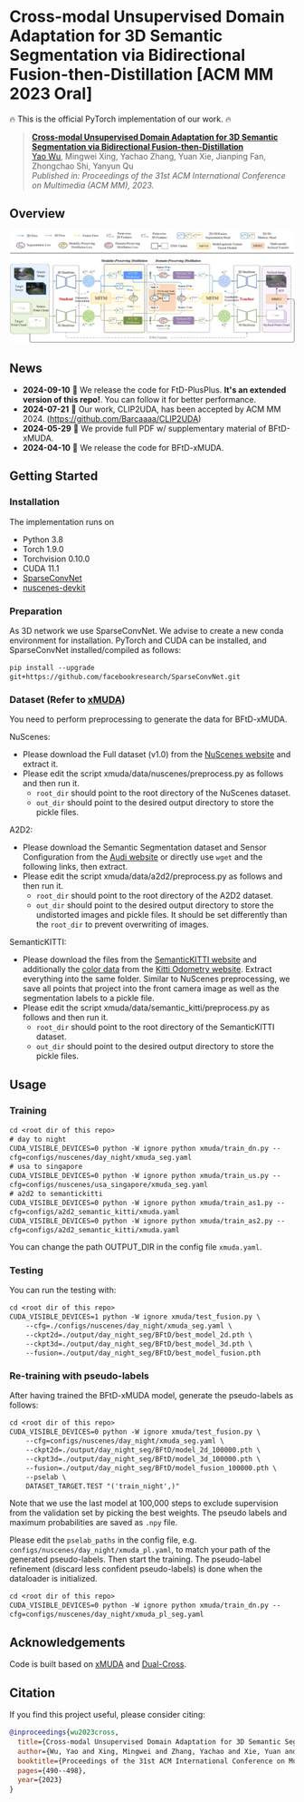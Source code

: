 # **Cross-modal Unsupervised Domain Adaptation for 3D Semantic Segmentation via Bidirectional Fusion-then-Distillation [ACM MM 2023 Oral]**

:fire: This is the official PyTorch implementation of our work. :fire:

> [**Cross-modal Unsupervised Domain Adaptation for 3D Semantic Segmentation via Bidirectional Fusion-then-Distillation**](https://doi.org/10.1145/3581783.3612013)       
> [Yao Wu](https://barcaaaa.github.io/), Mingwei Xing, Yachao Zhang, Yuan Xie, Jianping Fan, Zhongchao Shi, Yanyun Qu  
> *Published in: Proceedings of the 31st ACM International Conference on Multimedia (ACM MM), 2023.*

## Overview
![framework](doc/framework.jpg)

## News
* **2024-09-10** :rocket: We release the code for FtD-PlusPlus. **It's an extended version of this repo!**. You can follow it for better performance.
* **2024-07-21** :loudspeaker: Our work, CLIP2UDA, has been accepted by ACM MM 2024. (https://github.com/Barcaaaa/CLIP2UDA)
* **2024-05-29** :notebook: We provide full PDF w/ supplementary material of BFtD-xMUDA.
* **2024-04-10** :rocket: We release the code for BFtD-xMUDA.

## Getting Started

### Installation

The implementation runs on
- Python 3.8
- Torch 1.9.0
- Torchvision 0.10.0
- CUDA 11.1
- [SparseConvNet](https://github.com/facebookresearch/SparseConvNet)
- [nuscenes-devkit](https://github.com/nutonomy/nuscenes-devkit)

### Preparation
As 3D network we use SparseConvNet. We advise to create a new conda environment for installation. PyTorch and CUDA can be installed, and SparseConvNet installed/compiled as follows:
```
pip install --upgrade git+https://github.com/facebookresearch/SparseConvNet.git
```

### Dataset (Refer to [xMUDA](https://github.com/valeoai/xmuda))
You need to perform preprocessing to generate the data for BFtD-xMUDA.

NuScenes:
- Please download the Full dataset (v1.0) from the [NuScenes website](https://www.nuscenes.org/) and extract it.
- Please edit the script xmuda/data/nuscenes/preprocess.py as follows and then run it.
  - ```root_dir``` should point to the root directory of the NuScenes dataset.
  - ```out_dir``` should point to the desired output directory to store the pickle files.

A2D2:
- Please download the Semantic Segmentation dataset and Sensor Configuration from the [Audi website](https://www.a2d2.audi/a2d2/en/download.html) or directly use ```wget``` and the following links, then extract.
- Please edit the script xmuda/data/a2d2/preprocess.py as follows and then run it.
  - ```root_dir``` should point to the root directory of the A2D2 dataset.
  - ```out_dir``` should point to the desired output directory to store the undistorted images and pickle files. It should be set differently than the ```root_dir``` to prevent overwriting of images.

SemanticKITTI:
- Please download the files from the [SemanticKITTI website](http://semantic-kitti.org/dataset.html) and additionally the [color data](http://www.cvlibs.net/download.php?file=data_odometry_color.zip) from the [Kitti Odometry website](https://www.cvlibs.net/datasets/kitti/eval_odometry.php). Extract everything into the same folder. Similar to NuScenes preprocessing, we save all points that project into the front camera image as well as the segmentation labels to a pickle file.
- Please edit the script xmuda/data/semantic_kitti/preprocess.py as follows and then run it.
  - ```root_dir``` should point to the root directory of the SemanticKITTI dataset.
  - ```out_dir``` should point to the desired output directory to store the pickle files.

## Usage
### Training
```
cd <root dir of this repo>
# day to night
CUDA_VISIBLE_DEVICES=0 python -W ignore python xmuda/train_dn.py --cfg=configs/nuscenes/day_night/xmuda_seg.yaml
# usa to singapore
CUDA_VISIBLE_DEVICES=0 python -W ignore python xmuda/train_us.py --cfg=configs/nuscenes/usa_singapore/xmuda_seg.yaml
# a2d2 to semantickitti
CUDA_VISIBLE_DEVICES=0 python -W ignore python xmuda/train_as1.py --cfg=configs/a2d2_semantic_kitti/xmuda.yaml
CUDA_VISIBLE_DEVICES=0 python -W ignore python xmuda/train_as2.py --cfg=configs/a2d2_semantic_kitti/xmuda.yaml
```
You can change the path OUTPUT_DIR in the config file ```xmuda.yaml```.

### Testing
You can run the testing with:
```
cd <root dir of this repo>
CUDA_VISIBLE_DEVICES=1 python -W ignore xmuda/test_fusion.py \
    --cfg=./configs/nuscenes/day_night/xmuda_seg.yaml \
    --ckpt2d=./output/day_night_seg/BFtD/best_model_2d.pth \
    --ckpt3d=./output/day_night_seg/BFtD/best_model_3d.pth \
    --fusion=./output/day_night_seg/BFtD/best_model_fusion.pth
```

### Re-training with pseudo-labels
After having trained the BFtD-xMUDA model, generate the pseudo-labels as follows:
```
cd <root dir of this repo>
CUDA_VISIBLE_DEVICES=0 python -W ignore xmuda/test_fusion.py \
    --cfg=configs/nuscenes/day_night/xmuda_seg.yaml \
    --ckpt2d=./output/day_night_seg/BFtD/model_2d_100000.pth \
    --ckpt3d=./output/day_night_seg/BFtD/model_3d_100000.pth \
    --fusion=./output/day_night_seg/BFtD/model_fusion_100000.pth \
    --pselab \
    DATASET_TARGET.TEST "('train_night',)"
```
Note that we use the last model at 100,000 steps to exclude supervision from the validation set by picking the best weights. The pseudo labels and maximum probabilities are saved as ```.npy``` file.

Please edit the ```pselab_paths``` in the config file, e.g. ```configs/nuscenes/day_night/xmuda_pl.yaml```, to match your path of the generated pseudo-labels.
Then start the training. The pseudo-label refinement (discard less confident pseudo-labels) is done when the dataloader is initialized.
```
cd <root dir of this repo>
CUDA_VISIBLE_DEVICES=0 python -W ignore python xmuda/train_dn.py --cfg=configs/nuscenes/day_night/xmuda_pl_seg.yaml
```

## Acknowledgements

Code is built based on [xMUDA](https://github.com/valeoai/xmuda) and [Dual-Cross](https://github.com/Yachao-Zhang/Dual-Cross).

## Citation

If you find this project useful, please consider citing:
```bibtex
@inproceedings{wu2023cross,
  title={Cross-modal Unsupervised Domain Adaptation for 3D Semantic Segmentation via Bidirectional Fusion-then-Distillation},
  author={Wu, Yao and Xing, Mingwei and Zhang, Yachao and Xie, Yuan and Fan, Jianping and Shi, Zhongchao and Qu, Yanyun},
  booktitle={Proceedings of the 31st ACM International Conference on Multimedia},
  pages={490--498},
  year={2023}
}
```
